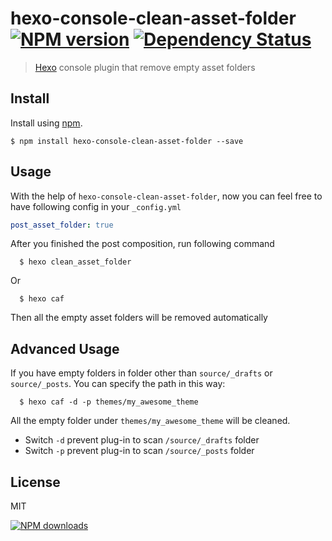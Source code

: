 hexo-console-clean-asset-folder [![NPM version][npm-image]][npm-url] [![Dependency Status][depstat-image]][depstat-url]
===============================

> [Hexo] console plugin that remove empty asset folders

## Install

Install using [npm][npm-url].

    $ npm install hexo-console-clean-asset-folder --save

## Usage

With the help of `hexo-console-clean-asset-folder`, now you can feel free to have following config in your `_config.yml`

```yaml
post_asset_folder: true
```
After you finished the post composition, run following command

```
  $ hexo clean_asset_folder
```
Or
```
  $ hexo caf
```
Then all the empty asset folders will be removed automatically

## Advanced Usage

If you have empty folders in folder other than `source/_drafts` or  `source/_posts`. You can specify the path in this way:

```
  $ hexo caf -d -p themes/my_awesome_theme
```

All the empty folder under `themes/my_awesome_theme` will be cleaned.

* Switch `-d` prevent plug-in to scan `/source/_drafts` folder
* Switch `-p` prevent plug-in to scan `/source/_posts` folder

## License
MIT

[![NPM downloads][npm-downloads]][npm-url]

[homepage]: https://github.com/timnew/hexo-console-clean-asset-folder

[npm-url]: https://npmjs.org/package/hexo-console-clean-asset-folder
[npm-image]: http://img.shields.io/npm/v/hexo-console-clean-asset-folder.svg?style=flat
[npm-downloads]: http://img.shields.io/npm/dm/hexo-console-clean-asset-folder.svg?style=flat

[depstat-url]: https://gemnasium.com/timnew/hexo-console-clean-asset-folder
[depstat-image]: http://img.shields.io/gemnasium/timnew/hexo-console-clean-asset-folder.svg?style=flat

[Hexo]: http://hexo.io/
